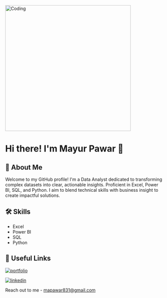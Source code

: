 <img align="middle" alt="Coding" width="400" src="https://analyticsindiamag.com/wp-content/uploads/2018/12/developer-dribbble.gif">

# Hi there! I'm Mayur Pawar 👋

## 🚀 About Me
Welcome to my GitHub profile! I'm a Data Analyst dedicated to transforming complex datasets into clear, actionable insights. Proficient in Excel, Power BI, SQL, and Python. I aim to blend technical skills with business insight to create impactful solutions.


## 🛠 Skills

* Excel
* Power BI
* SQL
* Python


## 🔗 Useful Links

[![portfolio](https://img.shields.io/badge/my_portfolio-000?style=for-the-badge&logo=ko-fi&logoColor=white)](https://codebasics.io/portfolio/Mayur-Pawar)

[![linkedin](https://img.shields.io/badge/linkedin-0A66C2?style=for-the-badge&logo=linkedin&logoColor=white)](https://www.linkedin.com/in/mayurpawar8301/)

Reach out to me - mapawar831@gmail.com
<!---
mayurpawar-831/mayurpawar-831 is a ✨ special ✨ repository because its `README.md` (this file) appears on your GitHub profile.
You can click the Preview link to take a look at your changes.
--->
